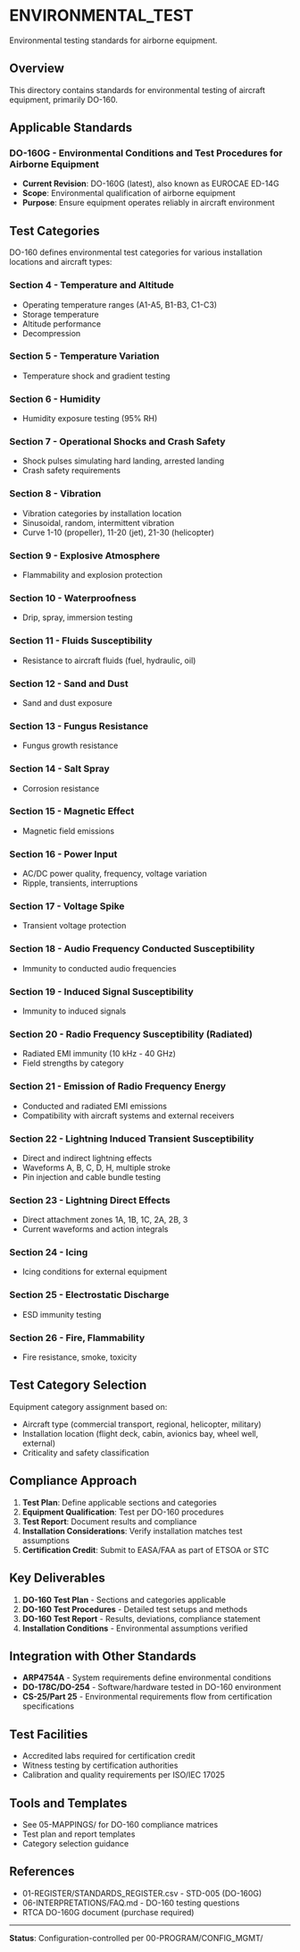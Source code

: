# ENVIRONMENTAL_TEST

Environmental testing standards for airborne equipment.

## Overview

This directory contains standards for environmental testing of aircraft equipment, primarily DO-160.

## Applicable Standards

### DO-160G - Environmental Conditions and Test Procedures for Airborne Equipment
- **Current Revision**: DO-160G (latest), also known as EUROCAE ED-14G
- **Scope**: Environmental qualification of airborne equipment
- **Purpose**: Ensure equipment operates reliably in aircraft environment

## Test Categories

DO-160 defines environmental test categories for various installation locations and aircraft types:

### Section 4 - Temperature and Altitude
- Operating temperature ranges (A1-A5, B1-B3, C1-C3)
- Storage temperature
- Altitude performance
- Decompression

### Section 5 - Temperature Variation
- Temperature shock and gradient testing

### Section 6 - Humidity
- Humidity exposure testing (95% RH)

### Section 7 - Operational Shocks and Crash Safety
- Shock pulses simulating hard landing, arrested landing
- Crash safety requirements

### Section 8 - Vibration
- Vibration categories by installation location
- Sinusoidal, random, intermittent vibration
- Curve 1-10 (propeller), 11-20 (jet), 21-30 (helicopter)

### Section 9 - Explosive Atmosphere
- Flammability and explosion protection

### Section 10 - Waterproofness
- Drip, spray, immersion testing

### Section 11 - Fluids Susceptibility
- Resistance to aircraft fluids (fuel, hydraulic, oil)

### Section 12 - Sand and Dust
- Sand and dust exposure

### Section 13 - Fungus Resistance
- Fungus growth resistance

### Section 14 - Salt Spray
- Corrosion resistance

### Section 15 - Magnetic Effect
- Magnetic field emissions

### Section 16 - Power Input
- AC/DC power quality, frequency, voltage variation
- Ripple, transients, interruptions

### Section 17 - Voltage Spike
- Transient voltage protection

### Section 18 - Audio Frequency Conducted Susceptibility
- Immunity to conducted audio frequencies

### Section 19 - Induced Signal Susceptibility
- Immunity to induced signals

### Section 20 - Radio Frequency Susceptibility (Radiated)
- Radiated EMI immunity (10 kHz - 40 GHz)
- Field strengths by category

### Section 21 - Emission of Radio Frequency Energy
- Conducted and radiated EMI emissions
- Compatibility with aircraft systems and external receivers

### Section 22 - Lightning Induced Transient Susceptibility
- Direct and indirect lightning effects
- Waveforms A, B, C, D, H, multiple stroke
- Pin injection and cable bundle testing

### Section 23 - Lightning Direct Effects
- Direct attachment zones 1A, 1B, 1C, 2A, 2B, 3
- Current waveforms and action integrals

### Section 24 - Icing
- Icing conditions for external equipment

### Section 25 - Electrostatic Discharge
- ESD immunity testing

### Section 26 - Fire, Flammability
- Fire resistance, smoke, toxicity

## Test Category Selection

Equipment category assignment based on:
- Aircraft type (commercial transport, regional, helicopter, military)
- Installation location (flight deck, cabin, avionics bay, wheel well, external)
- Criticality and safety classification

## Compliance Approach

1. **Test Plan**: Define applicable sections and categories
2. **Equipment Qualification**: Test per DO-160 procedures
3. **Test Report**: Document results and compliance
4. **Installation Considerations**: Verify installation matches test assumptions
5. **Certification Credit**: Submit to EASA/FAA as part of ETSOA or STC

## Key Deliverables

1. **DO-160 Test Plan** - Sections and categories applicable
2. **DO-160 Test Procedures** - Detailed test setups and methods
3. **DO-160 Test Report** - Results, deviations, compliance statement
4. **Installation Conditions** - Environmental assumptions verified

## Integration with Other Standards

- **ARP4754A** - System requirements define environmental conditions
- **DO-178C/DO-254** - Software/hardware tested in DO-160 environment
- **CS-25/Part 25** - Environmental requirements flow from certification specifications

## Test Facilities

- Accredited labs required for certification credit
- Witness testing by certification authorities
- Calibration and quality requirements per ISO/IEC 17025

## Tools and Templates

- See 05-MAPPINGS/ for DO-160 compliance matrices
- Test plan and report templates
- Category selection guidance

## References

- 01-REGISTER/STANDARDS_REGISTER.csv - STD-005 (DO-160G)
- 06-INTERPRETATIONS/FAQ.md - DO-160 testing questions
- RTCA DO-160G document (purchase required)

---

**Status**: Configuration-controlled per 00-PROGRAM/CONFIG_MGMT/
